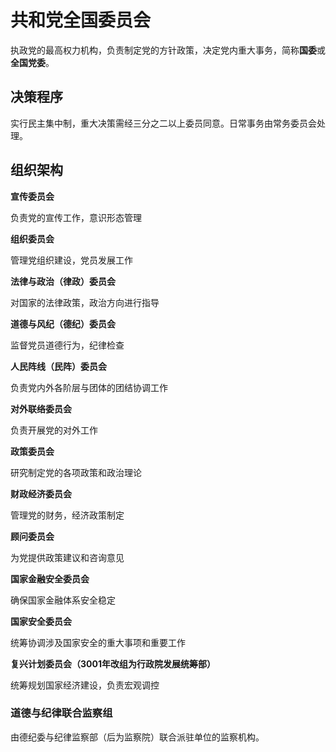 # 共和党全国委员会

执政党的最高权力机构，负责制定党的方针政策，决定党内重大事务，简称**国委**或**全国党委**。

## 决策程序
实行民主集中制，重大决策需经三分之二以上委员同意。日常事务由常务委员会处理。

## 组织架构
<div class="grid-list">
    <div class="grid-item">
        <strong>宣传委员会</strong>
        <p>负责党的宣传工作，意识形态管理</p>
    </div>
    <div class="grid-item">
        <strong>组织委员会</strong>
        <p>管理党组织建设，党员发展工作</p>
    </div>
    <div class="grid-item">
        <strong>法律与政治（律政）委员会</strong>
        <p>对国家的法律政策，政治方向进行指导</p>
    </div>
    <div class="grid-item">
        <strong>道德与风纪（德纪）委员会</strong>
        <p>监督党员道德行为，纪律检查</p>
    </div>
    <div class="grid-item">
        <strong>人民阵线（民阵）委员会</strong>
        <p>负责党内外各阶层与团体的团结协调工作</p>
    </div>
    <div class="grid-item">
        <strong>对外联络委员会</strong>
        <p>负责开展党的对外工作</p>
    </div>
    <div class="grid-item">
        <strong>政策委员会</strong>
        <p>研究制定党的各项政策和政治理论</p>
    </div>
    <div class="grid-item">
        <strong>财政经济委员会</strong>
        <p>管理党的财务，经济政策制定</p>
    </div>
    <div class="grid-item">
        <strong>顾问委员会</strong>
        <p>为党提供政策建议和咨询意见</p>
    </div>
    <div class="grid-item">
        <strong>国家金融安全委员会</strong>
        <p>确保国家金融体系安全稳定</p>
    </div>
    <div class="grid-item">
        <strong>国家安全委员会</strong>
        <p>统筹协调涉及国家安全的重大事项和重要工作</p>
    </div>
    <div class="grid-item-special">
        <strong>复兴计划委员会（3001年改组为行政院发展统筹部）</strong>
        <p>统筹规划国家经济建设，负责宏观调控</p>
    </div>

    
</div>

<div class="info-box">
    <h3>道德与纪律联合监察组</h3>
    <p>由德纪委与纪律监察部（后为监察院）联合派驻单位的监察机构。</p>
</div>